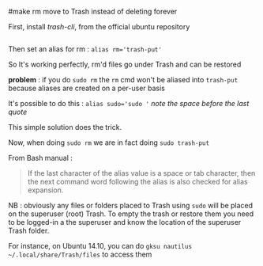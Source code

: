 

#make rm move to Trash instead of deleting forever

First, install *trash-cli*, from the official ubuntu repository
```sudo apt-get install trash-cli
 ```

Then set an alias for rm : 
 ```alias rm='trash-put'```

So It's working perfectly, rm'd files go under Trash and can be restored

**problem** : if you do
```sudo rm```
the ```rm``` cmd won't be aliased into  ```trash-put``` because aliases are created on a per-user basis

It's possible to do this : 
```alias sudo='sudo '```
*note the space before the last quote*

This simple solution does the trick. 

Now, when doing ```sudo rm``` we are in fact doing ```sudo trash-put```

From Bash manual : 
>If the last character of the alias value is a space or tab character, then the next command word following the alias is also checked for alias expansion.

NB : obviously any files or folders placed to Trash using ```sudo``` will be placed on the superuser (root) Trash. To empty the trash or restore them you need to be logged-in a the superuser and know the location of the superuser Trash folder.

For instance, on Ubuntu 14.10, you can do
```gksu nautilus ~/.local/share/Trash/files```
to access them


